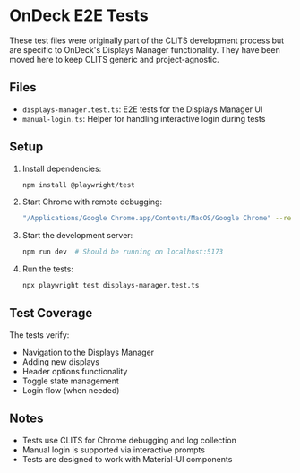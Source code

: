 # OnDeck E2E Tests

These test files were originally part of the CLITS development process but are specific to OnDeck's Displays Manager functionality. They have been moved here to keep CLITS generic and project-agnostic.

## Files

- `displays-manager.test.ts`: E2E tests for the Displays Manager UI
- `manual-login.ts`: Helper for handling interactive login during tests

## Setup

1. Install dependencies:
   ```bash
   npm install @playwright/test
   ```

2. Start Chrome with remote debugging:
   ```bash
   "/Applications/Google Chrome.app/Contents/MacOS/Google Chrome" --remote-debugging-port=9222 --user-data-dir=/tmp/chrome-debug
   ```

3. Start the development server:
   ```bash
   npm run dev  # Should be running on localhost:5173
   ```

4. Run the tests:
   ```bash
   npx playwright test displays-manager.test.ts
   ```

## Test Coverage

The tests verify:
- Navigation to the Displays Manager
- Adding new displays
- Header options functionality
- Toggle state management
- Login flow (when needed)

## Notes

- Tests use CLITS for Chrome debugging and log collection
- Manual login is supported via interactive prompts
- Tests are designed to work with Material-UI components 